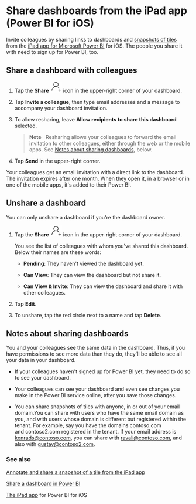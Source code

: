 <properties 
   pageTitle="Share dashboards from the iPad app"
   description="Share dashboards from the iPad app (Power BI for iOS)"
   services="powerbi" 
   documentationCenter="" 
   authors="maggiesMSFT" 
   manager="mblythe" 
   backup=""
   editor=""
   tags=""
   qualityFocus="no"
   qualityDate=""/>
 
<tags
   ms.service="powerbi"
   ms.devlang="NA"
   ms.topic="article"
   ms.tgt_pltfrm="NA"
   ms.workload="powerbi"
   ms.date="03/07/2016"
   ms.author="maggies"/>

# Share dashboards from the iPad app (Power BI for iOS)

Invite colleagues by sharing links to dashboards and [snapshots of tiles](powerbi-mobile-annotate-and-share-a-snapshot-from-the-ipad-app.md) from the [iPad app for Microsoft Power BI](http://go.microsoft.com/fwlink/?LinkId=522062) for iOS. The people you share it with need to sign up for Power BI, too.

## Share a dashboard with colleagues

1.  Tap the **Share** ![](media/powerbi-mobile-share-dashboards-from-the-ipad-app/pbi_ipad_shareiconblk.png) icon in the upper-right corner of your dashboard.

2.  Tap **Invite a colleague**, then type email addresses and a message to accompany your dashboard invitation.

3.  To allow resharing, leave **Allow recipients to share this dashboard** selected.

    >**Note**   Resharing allows your colleagues to forward the email invitation to other colleagues, either through the web or the mobile apps. See [Notes about sharing dashboards](powerbi-mobile-share-dashboards-from-the-ipad-app.md#notes-about-sharing-dashboards), below.

4.  Tap **Send** in the upper-right corner.

Your colleagues get an email invitation with a direct link to the dashboard. The invitation expires after one month. When they open it, in a browser or in one of the mobile apps, it's added to their Power BI.

## Unshare a dashboard

You can only unshare a dashboard if you're the dashboard owner.

1.  Tap the **Share** ![](media/powerbi-mobile-share-dashboards-from-the-ipad-app/pbi_ipad_shareiconblk.png) icon in the upper-right corner of your dashboard.

    You see the list of colleagues with whom you've shared this dashboard. Below their names are these words:

    -   **Pending**: They haven't viewed the dashboard yet.

    -   **Can View**: They can view the dashboard but not share it.

    -   **Can View & Invite**: They can view the dashboard and share it with other colleagues.

2.  Tap **Edit**.

3.  To unshare, tap the red circle next to a name and tap **Delete**.

## Notes about sharing dashboards

You and your colleagues see the same data in the dashboard. Thus, if you have permissions to see more data than they do, they'll be able to see all your data in your dashboard.

-   If your colleagues haven't signed up for Power BI yet, they need to do so to see your dashboard.

-   Your colleagues can see your dashboard and even see changes you make in the Power BI service online, after you save those changes.

-   You can share snapshots of tiles with anyone, in or out of your email domain.You can share with users who have the same email domain as you, and with users whose domain is different but registered within the tenant. For example, say you have the domains contoso.com and contoso2.com registered in the tenant. If your email address is konrads@contoso.com, you can share with ravali@contoso.com, and also with gustav@contoso2.com.

### See also

[Annotate and share a snapshot of a tile from the iPad app](powerbi-mobile-annotate-and-share-a-snapshot-from-the-ipad-app.md)

[Share a dashboard in Power BI](powerbi-service-share-unshare-dashboard.md)

[The iPad app](powerbi-mobile-iphone-app-get-started.md) for Power BI for iOS
